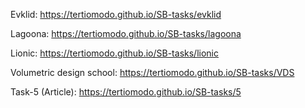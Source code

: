 Evklid: https://tertiomodo.github.io/SB-tasks/evklid

Lagoona: https://tertiomodo.github.io/SB-tasks/lagoona

Lionic: https://tertiomodo.github.io/SB-tasks/lionic

Volumetric design school: https://tertiomodo.github.io/SB-tasks/VDS

Task-5 (Article): https://tertiomodo.github.io/SB-tasks/5
